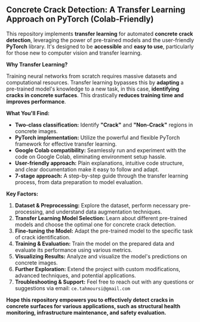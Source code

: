 ## Concrete Crack Detection: A Transfer Learning Approach on PyTorch (Colab-Friendly) ️

This repository implements **transfer learning** for automated **concrete crack detection**, leveraging the power of pre-trained models and the user-friendly **PyTorch** library. It's designed to be **accessible** and **easy to use**, particularly for those new to computer vision and transfer learning.

**Why Transfer Learning?**

Training neural networks from scratch requires massive datasets and computational resources. Transfer learning bypasses this by **adapting** a pre-trained model's knowledge to a new task, in this case, **identifying cracks in concrete surfaces**. This drastically **reduces training time and improves performance**.

**What You'll Find:**

* **Two-class classification:** Identify **"Crack"** and **"Non-Crack"** regions in concrete images.
* **PyTorch implementation:** Utilize the powerful and flexible PyTorch framework for effective transfer learning.
* **Google Colab compatibility:** Seamlessly run and experiment with the code on Google Colab, eliminating environment setup hassle.
* **User-friendly approach:** Plain explanations, intuitive code structure, and clear documentation make it easy to follow and adapt.
* **7-stage approach:** A step-by-step guide through the transfer learning process, from data preparation to model evaluation.


**Key Factors:**

1. **Dataset & Preprocessing:** Explore the dataset, perform necessary pre-processing, and understand data augmentation techniques.
2. **Transfer Learning Model Selection:** Learn about different pre-trained models and choose the optimal one for concrete crack detection.
3. **Fine-tuning the Model:** Adapt the pre-trained model to the specific task of crack identification.
4. **Training & Evaluation:** Train the model on the prepared data and evaluate its performance using various metrics.
5. **Visualizing Results:** Analyze and visualize the model's predictions on concrete images.
6. **Further Exploration:** Extend the project with custom modifications, advanced techniques, and potential applications.
7. **Troubleshooting & Support:** Feel free to reach out with any questions or suggestions via email: `ce.tahmoursi@gmail.com`

**Hope this repository empowers you to effectively detect cracks in concrete surfaces for various applications, such as structural health monitoring, infrastructure maintenance, and safety evaluation.**


